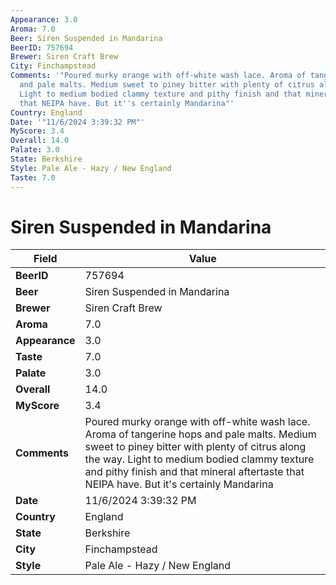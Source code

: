 ```yaml
---
Appearance: 3.0
Aroma: 7.0
Beer: Siren Suspended in Mandarina
BeerID: 757694
Brewer: Siren Craft Brew
City: Finchampstead
Comments: '"Poured murky orange with off-white wash lace. Aroma of tangerine hops
  and pale malts. Medium sweet to piney bitter with plenty of citrus along the way.
  Light to medium bodied clammy texture and pithy finish and that mineral aftertaste
  that NEIPA have. But it''s certainly Mandarina"'
Country: England
Date: '"11/6/2024 3:39:32 PM"'
MyScore: 3.4
Overall: 14.0
Palate: 3.0
State: Berkshire
Style: Pale Ale - Hazy / New England
Taste: 7.0
---
```


# Siren Suspended in Mandarina

| Field         | Value |
|---------------|-------|
| **BeerID** | 757694 |
| **Beer** | Siren Suspended in Mandarina |
| **Brewer** | Siren Craft Brew |
| **Aroma** | 7.0 |
| **Appearance** | 3.0 |
| **Taste** | 7.0 |
| **Palate** | 3.0 |
| **Overall** | 14.0 |
| **MyScore** | 3.4 |
| **Comments** | Poured murky orange with off-white wash lace. Aroma of tangerine hops and pale malts. Medium sweet to piney bitter with plenty of citrus along the way. Light to medium bodied clammy texture and pithy finish and that mineral aftertaste that NEIPA have. But it's certainly Mandarina |
| **Date** | 11/6/2024 3:39:32 PM |
| **Country** | England |
| **State** | Berkshire |
| **City** | Finchampstead |
| **Style** | Pale Ale - Hazy / New England |
